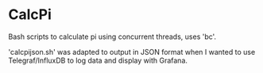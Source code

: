 # CalcPi

Bash scripts to calculate pi using concurrent threads, uses 'bc'.

'calcpijson.sh' was adapted to output in JSON format when I wanted to use Telegraf/InfluxDB to log data and display with Grafana.
